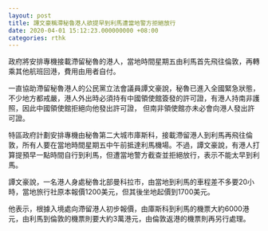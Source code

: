 ```yaml
---
layout: post
title: 譚文豪稱滯秘魯港人欲提早到利馬遭當地警方拒絕放行
date: 2020-04-01 15:12:23.000000000 +08:00
categories: rthk
---
```


政府將安排專機接載滯留秘魯的港人，當地時間星期五由利馬首先飛往倫敦，再轉乘其他航班回港，費用由用者自付。

一直協助滯留秘魯港人的公民黨立法會議員譚文豪說，秘魯已進入全國緊急狀態，不少地方都戒嚴，港人外出時必須持有中國領使館簽發的許可證，有港人持南非護照，因此中國領使館拒絕向他發出許可證， 但南非領使館亦未必會向港人發出許可證。

特區政府計劃安排專機由秘魯第二大城市庫斯科，接載滯留港人到利馬再飛往倫敦，所有人要在當地時間星期五中午前抵達利馬機場。不過，譚文豪說，有港人打算提預早一點時間自行到利馬，但遭當地警方截查並拒絕放行，表示不能太早到利馬。

譚文豪說，一名港人身處秘魯北部曼科拉市，由當地到利馬的車程差不多要20小時，當地旅行社原本報價1200美元，但其後坐地起價到1700美元。

他表示，根據入境處向滯留港人初步報價，由庫斯科到利馬的機票大約6000港元，由利馬到倫敦的機票則要大約3萬港元，由倫敦返港的機票則再另行處理。
